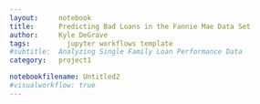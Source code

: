 ```yaml
---
layout:     notebook
title:      Predicting Bad Loans in the Fannie Mae Data Set
author:     Kyle DeGrave
tags: 		  jupyter workflows template
#subtitle:  Analyzing Single Family Loan Performance Data
category:   project1

notebookfilename: Untitled2
#visualworkflow: true
---
```

